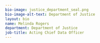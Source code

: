 ```yaml
---
bio-image: justice_department_seal.png
bio-image-alt-text: Department of Justice
layout: bio
name: Melinda Rogers
department: Department of Justice
job-title: Acting Chief Data Officer
---
```

